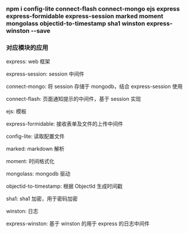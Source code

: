 ### npm i config-lite connect-flash connect-mongo ejs express express-formidable express-session marked moment mongolass objectid-to-timestamp sha1 winston express-winston --save

### 对应模块的应用

express: web 框架

express-session: session 中间件

connect-mongo: 将 session 存储于 mongodb，结合 express-session 使用

connect-flash: 页面通知提示的中间件，基于 session 实现

ejs: 模板

express-formidable: 接收表单及文件的上传中间件

config-lite: 读取配置文件

marked: markdown 解析

moment: 时间格式化

mongolass: mongodb 驱动

objectid-to-timestamp: 根据 ObjectId 生成时间戳

sha1: sha1 加密，用于密码加密

winston: 日志

express-winston: 基于 winston 的用于 express 的日志中间件